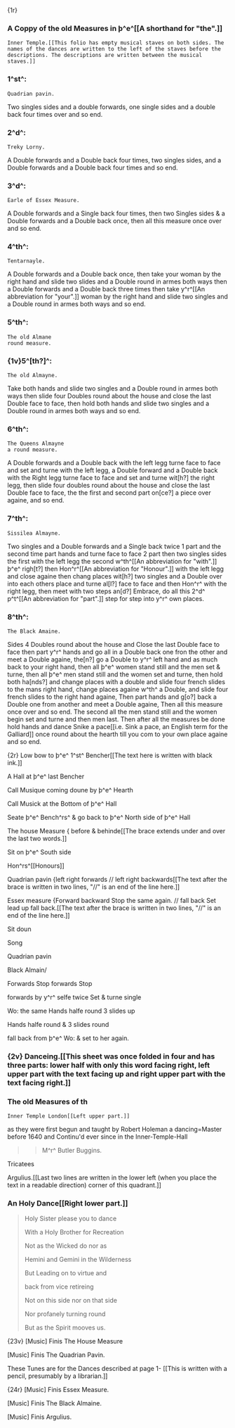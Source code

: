 {1r}
### A Coppy of the old Measures in þ^e^[[A shorthand for "the".]]
    Inner Temple.[[This folio has empty musical staves on both sides. The names of the dances are written to the left of the staves before the descriptions. The descriptions are written between the musical staves.]]

### 1^st^:
    Quadrian pavin.

Two singles sides and a double forwards, one single sides and a double back
four times over and so end.

### 2^d^:
    Treky Lorny.

A Double forwards and a Double back four times, two singles sides, and
a Double forwards and a Double back four times and so end.

### 3^d^:
    Earle of Essex Measure.

A Double forwards and a Single back four times, then two Singles sides & a Double
forwards and a Double back once, then all this measure once over and so end.

### 4^th^:
    Tentarnayle.

A Double forwards and a Double back once, then take your woman by the
right hand and slide two slides and a Double round in armes both ways
then a Double forwards and a Double back three times then take y^r^[[An abbreviation for "your".]] woman
by the right hand and slide two singles and a Double round in armes
both ways and so end.

### 5^th^:
    The old Almane
    round measure.

### {1v}5^[th?]^:
    The old Almayne.

Take both hands and slide two singles and a Double round in armes
both ways then slide four Doubles round about the house and close the
last Double face to face, then hold both hands and slide two singles
and a Double round in armes both ways and so end.

### 6^th^:
    The Queens Almayne
    a round measure.

A Double forwards and a Double back with the left legg turne face to
face and set and turne with the left legg, a Double forward and a Double
back with the Right legg turne face to face and set and turne wit[h?]
the right legg, then slide four doubles round about the house and
close the last Double face to face, the the first and second part on[ce?]
a piece over againe, and so end.

### 7^th^:
    Sissilea Almayne.

Two singles and a Double forwards and a Single back twice 1 part
and the second time part hands and turne face to face 2 part
then two singles sides the first with the left legg the second w^th^[[An abbreviation for "with".]] þ^e^ righ[t?]
then Hon^r^[[An abbreviation for "Honour".]] with the left legg and close againe then chang places wit[h?]
two singles and a Double over into each others place and turne al[l?]
face to face and then Hon^r^ with the right legg, then meet with two steps an[d?]
Embrace, do all this 2^d^ p^t^[[An abbreviation for "part".]] step for step into y^r^ own places.

### 8^th^:
    The Black Amaine.

Sides 4 Doubles round about the house and Close the last Double face to face
then part y^r^ hands and go all in a Double back one fron the other and meet a Double againe, the[n?]
go a Double to y^r^ left hand and as much back to your right hand, then all þ^e^ women stand still
and the men set & turne, then all þ^e^ men stand still and the women set and turne, then hold both ha[nds?]
and change places with a double and slide four french slides to the mans right hand, change places
againe w^th^ a Double, and slide four french slides to the right hand againe, Then part hands and g[o?]
back a Double one from another and meet a Double againe, Then all this measure once over
and so end. The second all the men stand still and the women begin set and turne
and then men last. Then after all the measures be done hold hands and dance Snike a pace[[i.e. Sink a  pace, an English term for the Galliard]]
once round about the hearth till you com to your own place againe and so end.

{2r} Low bow to þ^e^ 1^st^ Bencher[[The text here is written with black ink.]]

A Hall at þ^e^ last Bencher

Call Musique coming doune by þ^e^ Hearth

Call Musick at the Bottom of þ^e^ Hall

Seate þ^e^ Bench^rs^ & go back to þ^e^ North side of þ^e^ Hall

The house Measure { before & behinde[[The brace extends under and over the last two words.]]

Sit on þ^e^ South side

Hon^rs^[[Honours]]

Quadrian pavin {left right forwards // left right backwards[[The text after the brace is written in two lines, "//" is an end of the line here.]]

Essex measure {Forward backward Stop the same again. // fall back Set lead up fall back.[[The text after the brace is written in two lines, "//" is an end of the line here.]]

Sit doun

Song

Quadrian pavin

Black Almain/

Forwards Stop forwards Stop

forwards by y^r^ selfe twice Set & turne single

Wo: the same Hands halfe round 3 slides up

Hands halfe round & 3 slides round

fall back from þ^e^ Wo: & set to her again.

### {2v} Danceing.[[This sheet was once folded in four and has three parts: lower half with only this word facing right, left upper part with the text facing up and right upper part with the text facing right.]]

### The old Measures of th
    Inner Temple London[[Left upper part.]]
	
as they were first begun and taught by
Robert Holeman a dancing=Master
before 1640 and Continu'd ever since
in the Inner-Temple-Hall
>>M^r^ Butler Buggins.

Tricatees

Argulius.[[Last two lines are written in the lower left (when you place the text in a readable direction) corner of this quadrant.]]

### An Holy Dance[[Right lower part.]]
> Holy Sister please you to dance
> 
> With a Holy Brother for Recreation
> 
> Not as the Wicked do nor as
> 
> Hemini and Gemini in the Wilderness
> 
> But Leading on to virtue and
> 
> back from vice retireing
> 
> Not on this side nor on that side
> 
> Nor profanely turning round
> 
> But as the Spirit mooves us.

{23v} [Music] Finis The House Measure

[Music] Finis The Quadrian Pavin.

These Tunes are for the Dances
described at page 1- [[This is written with a pencil, presumably by a librarian.]]

{24r} [Music] Finis Essex Measure.

[Music] Finis The Black Almaine.

[Music] Finis Argulius.
